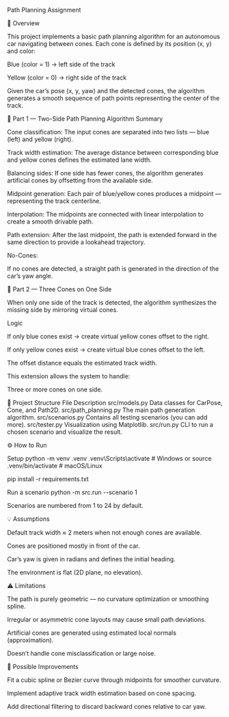  Path Planning Assignment
 
📘 Overview

This project implements a basic path planning algorithm for an autonomous car navigating between cones.
Each cone is defined by its position (x, y) and color:

Blue (color = 1) → left side of the track

Yellow (color = 0) → right side of the track

Given the car’s pose (x, y, yaw) and the detected cones, the algorithm generates a smooth sequence of path points representing the center of the track.

🚗 Part 1 — Two-Side Path Planning
Algorithm Summary

Cone classification:
The input cones are separated into two lists — blue (left) and yellow (right).

Track width estimation:
The average distance between corresponding blue and yellow cones defines the estimated lane width.

Balancing sides:
If one side has fewer cones, the algorithm generates artificial cones by offsetting from the available side.

Midpoint generation:
Each pair of blue/yellow cones produces a midpoint — representing the track centerline.

Interpolation:
The midpoints are connected with linear interpolation to create a smooth drivable path.

Path extension:
After the last midpoint, the path is extended forward in the same direction to provide a lookahead trajectory.

No-Cones:

If no cones are detected, a straight path is generated in the direction of the car’s yaw angle.

🧩 Part 2 — Three Cones on One Side

When only one side of the track is detected, the algorithm synthesizes the missing side by mirroring virtual cones.

Logic

If only blue cones exist → create virtual yellow cones offset to the right.

If only yellow cones exist → create virtual blue cones offset to the left.

The offset distance equals the estimated track width.

This extension allows the system to handle:

Three or more cones on one side.

🧱 Project Structure
File	Description
src/models.py	Data classes for CarPose, Cone, and Path2D.
src/path_planning.py	The main path generation algorithm.
src/scenarios.py	Contains all testing scenarios (you can add more).
src/tester.py	Visualization using Matplotlib.
src/run.py	CLI to run a chosen scenario and visualize the result.

⚙️ How to Run

Setup
python -m venv .venv
.venv\Scripts\activate     # Windows
or
source .venv/bin/activate  # macOS/Linux

pip install -r requirements.txt

Run a scenario
python -m src.run --scenario 1


Scenarios are numbered from 1 to 24 by default.


💡 Assumptions

Default track width ≈ 2 meters when not enough cones are available.

Cones are positioned mostly in front of the car.

Car’s yaw is given in radians and defines the initial heading.

The environment is flat (2D plane, no elevation).

⚠️ Limitations

The path is purely geometric — no curvature optimization or smoothing spline.

Irregular or asymmetric cone layouts may cause small path deviations.

Artificial cones are generated using estimated local normals (approximation).

Doesn’t handle cone misclassification or large noise.

🧠 Possible Improvements

Fit a cubic spline or Bezier curve through midpoints for smoother curvature.

Implement adaptive track width estimation based on cone spacing.

Add directional filtering to discard backward cones relative to car yaw.
